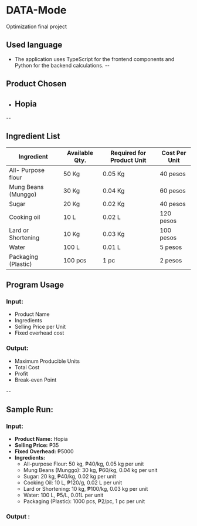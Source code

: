 # DATA-Mode
Optimization final project

## Used language
- The application uses TypeScript for the frontend components and Python for the backend  calculations.
--

## Product Chosen
- Hopia
  - 
--
## Ingredient List

|Ingredient          |Available Qty. |Required for Product Unit |Cost Per Unit |
|--------------------|---------------|--------------------------|--------------|
|All- Purpose flour  |  50 Kg        |  0.05 Kg                 | 40 pesos     |
|Mung Beans (Munggo) |  30 Kg        |  0.04 Kg                 | 60 pesos     |
|Sugar               |  20 Kg        |  0.02 Kg                 | 40 pesos     |
|Cooking oil         |  10 L         |  0.02 L                  | 120 pesos    |
|Lard or Shortening  |  10 Kg        |  0.03 Kg                 | 100 pesos    |
|Water               |  100 L        |  0.01 L                  | 5 pesos      |
|Packaging (Plastic) |  100 pcs      |  1 pc                    | 2 pesos      |

## Program Usage

### Input:
- Product Name
- Ingredients
- Selling Price per Unit
- Fixed overhead cost

### Output:
- Maximum Producible Units
- Total Cost
- Profit
- Break-even Point

--
## Sample Run:
### Input:
- **Product Name:** Hopia 
- **Selling Price:** ₱35  
- **Fixed Overhead:** ₱5000  
- **Ingredients:**
  - All-purpose Flour: 50 kg, ₱40/kg, 0.05 kg per unit  
  - Mung Beans (Munggo): 30 kg, ₱60/kg, 0.04 kg per unit 
  - Sugar: 20 kg, ₱40/kg, 0.02 kg per unit  
  - Cooking Oil: 10 L, ₱120/g, 0.02 L per unit  
  - Lard or Shortening: 10 kg, ₱100/kg, 0.03 kg per unit  
  - Water: 100 L, ₱5/L, 0.01L per unit 
  - Packaging (Plastic): 1000 pcs, ₱2/pc, 1 pc per unit

 ### Output :
      

